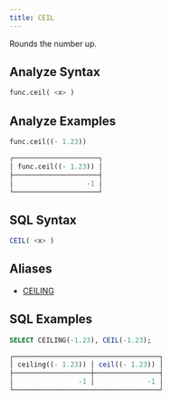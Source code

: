 ```yaml
---
title: CEIL
---
```


Rounds the number up.

## Analyze Syntax

```python
func.ceil( <x> )
```

## Analyze Examples

```python
func.ceil((- 1.23))

┌─────────────────────┐
│ func.ceil((- 1.23)) │
├─────────────────────┤
│                  -1 │ 
└─────────────────────┘
```

## SQL Syntax

```sql
CEIL( <x> )
```

## Aliases

- [CEILING](../ceiling)

## SQL Examples

```sql
SELECT CEILING(-1.23), CEIL(-1.23);

┌────────────────────────────────────┐
│ ceiling((- 1.23)) │ ceil((- 1.23)) │
├───────────────────┼────────────────┤
│                -1 │             -1 │
└────────────────────────────────────┘
```